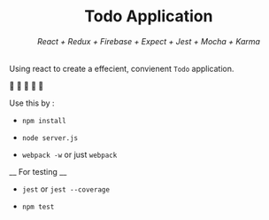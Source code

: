 <h1 align = "center"> Todo Application </h1>

<h6 align = "center"> React + Redux + Firebase + Expect + Jest + Mocha + Karma </h6>

Using react to create a effecient, convienent `Todo` application.

:book: :book: :book: :book: :book:

Use this by :

- `npm install`

- `node server.js`

- `webpack -w` or just `webpack`

__ For testing __

- `jest` or `jest --coverage`

- `npm test`